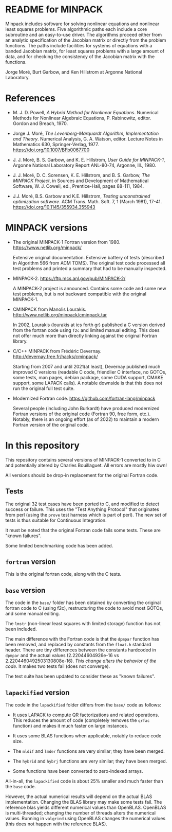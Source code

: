 README for MINPACK
==================

Minpack includes software for solving nonlinear equations and
nonlinear least squares problems.  Five algorithmic paths each include
a core subroutine and an easy-to-use driver.  The algorithms proceed
either from an analytic specification of the Jacobian matrix or
directly from the problem functions.  The paths include facilities for
systems of equations with a banded Jacobian matrix, for least squares
problems with a large amount of data, and for checking the consistency
of the Jacobian matrix with the functions.

Jorge Moré, Burt Garbow, and Ken Hillstrom at Argonne National Laboratory.


References
==========

* M. J. D. Powell, *A Hybrid Method for Nonlinear Equations*.
  Numerical Methods for Nonlinear Algebraic Equations, P. Rabinowitz, editor. Gordon and Breach, 1970.

* Jorge J. Moré, *The Levenberg-Marquardt Algorithm, Implementation and Theory*. 
  Numerical Analysis, G. A. Watson, editor. Lecture Notes in Mathematics 630, Springer-Verlag, 1977.
  https://doi.org/10.1007/BFb0067700

* J. J. Moré, B. S. Garbow, and K. E. Hillstrom, *User Guide for MINPACK-1*, 
  Argonne National Laboratory Report ANL-80-74, Argonne, Ill., 1980.

* J. J. Moré, D. C. Sorensen, K. E. Hillstrom, and B. S. Garbow, *The MINPACK Project*, 
  in Sources and Development of Mathematical Software, W. J. Cowell, ed., Prentice-Hall, pages 88-111, 1984.

* J.J. Moré, B.S. Garbow and K.E. Hillstrom, *Testing unconstrained optimization software*. 
  ACM Trans. Math. Soft. 7, 1 (March 1981), 17-41. https://doi.org/10.1145/355934.355943


MINPACK versions
================

* The original MINPACK-1 Fortran version from 1980. https://www.netlib.org/minpack/
  
  Extensive original documentation. Extensive battery of tests (described in
  Algorithm 566 from ACM TOMS). The original test code processed all test
  problems and printed a summary that had to be manually inspected.


* MINPACK-2. https://ftp.mcs.anl.gov/pub/MINPACK-2/

  A MINPACK-2 project is announced. Contains some code and some new test problems,
  but is not backward compatible with the original MINPACK-1.


* CMINPACK from Manolis Lourakis.  http://www.netlib.org/minpack/cminpack.tar
  
  In 2002, Lourakis (lourakis at ics forth gr) published a C version derived
  from the fortran code using `f2c` and limited manual editing. This does not
  offer much more than directly linking against the original Fortran library.


* C/C++ MINPACK from Frédéric Devernay. http://devernay.free.fr/hacks/cminpack/
  
  Starting from 2007 and until 2021(at least), Devernay published much
  improved C versions (readable C code, friendlier C interface, no GOTOs,
  some tests, man pages, debian package, some CUDA support, CMAKE support,
  some LAPACK calls). A notable downside is that this does not run the
  original full test suite.
	
* Modernized Fortran code. https://github.com/fortran-lang/minpack

  Several people (including John Burkardt) have produced modernized Fortran
  versions of the original code (Fortran 90, free form, etc.).  Notably,
  there is an ongoing effort (as of 2022) to maintain a modern Fortran
  version of the original code.


In this repository
==================

This repository contains several versions of MINPACK-1 converted to in C and
potentially altered by Charles Bouillaguet.  All errors are mostly hiw own!

All versions should be drop-in replacement for the original Fortran code.

Tests
-----

The original 32 test cases have been ported to C, and modified to detect
success or failure. This uses the "Test Anything Protocol" that originates
from perl (using the `prove` test harness which is part of perl).  The new
set of tests is thus suitable for Continuous Integration.

It must be noted that the original Fortran code fails some tests. These
are "known failures".

Some limited benchmarking code has been added.


`fortran` version
-----------------

This is the original fortran code, along with the C tests.


`base` version
--------------

The code in the `base/` folder has been obtained by converting the original
fortran code to C (using f2c), restructuring the code to avoid most GOTOs,
and some manual editing.

The `lmstr` (non-linear least squares with limited storage) function has not
been included.

The main difference with the Fortran code is that the `dpmpar` function has
been removed, and replaced by constants from the `float.h` standard header.
There are tiny differences between the constants hardcoded in
`dpmpar` and the actual values (2.22044604926e-16 vs 2.2204460492503130808e-16). 
*This change alters the behavior of the code*. It makes two tests fail
 (does not converge).

The test suite has been updated to consider these as "known failures".


`lapackified` version
---------------------

The code in the `lapackified` folder differs from the `base/` code as follows:

- It uses LAPACK to compute QR factorizations and related operations. This
  reduces the amount of code (completely removes the `qrfac` function) and
  makes it much faster on large instances.

- It uses some BLAS functions when applicable, notably to reduce code size.

- The `mldif` and `lmder` functions are very similar; they have been merged.

- The `hybrid` and `hybrj` functions are very similar; they have been merged.

- Some functions have been converted to zero-indexed arrays.


All-in-all, the `lapackified` code is about 25% smaller and much faster than
the `base` code.


However, the actual numerical results will depend on the actual BLAS
implementation.  Changing the BLAS library may make some tests fail.  The
reference blas yields different numerical values than OpenBLAS. OpenBLAS is
multi-threaded; changing the number of threads alters the numerical values.
Running in `valgrind` using OpenBLAS changes the numerical values (this does
not happen with the reference BLAS). 
